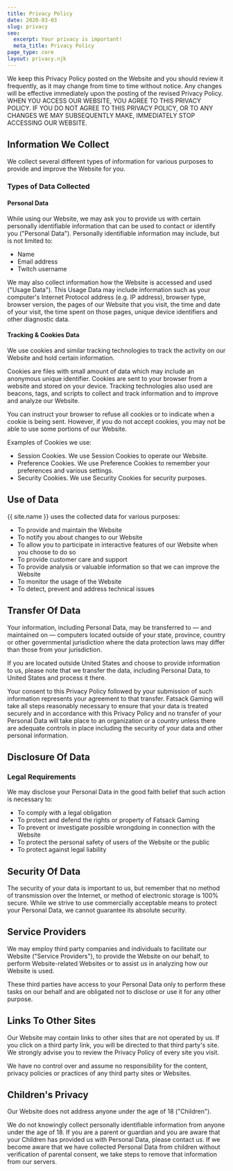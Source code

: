 ```yaml
---
title: Privacy Policy
date: 2020-03-03
slug: privacy
seo:
  excerpt: Your privacy is important!
  meta_title: Privacy Policy
page_type: core
layout: privacy.njk
---
```


We keep this Privacy Policy posted on the Website and you should review it frequently, as it may change from time to time without notice. Any changes will be effective immediately upon the posting of the revised Privacy Policy. WHEN YOU ACCESS OUR WEBSITE, YOU AGREE TO THIS PRIVACY POLICY. IF YOU DO NOT AGREE TO THIS PRIVACY POLICY, OR TO ANY CHANGES WE MAY SUBSEQUENTLY MAKE, IMMEDIATELY STOP ACCESSING OUR WEBSITE.

## Information We Collect

We collect several different types of information for various purposes to provide and improve the Website for you.

### Types of Data Collected

#### Personal Data

While using our Website, we may ask you to provide us with certain personally identifiable information that can be used to contact or identify you ("Personal Data"). Personally identifiable information may include, but is not limited to:

- Name
- Email address
- Twitch username

We may also collect information how the Website is accessed and used ("Usage Data"). This Usage Data may include information such as your computer's Internet Protocol address (e.g. IP address), browser type, browser version, the pages of our Website that you visit, the time and date of your visit, the time spent on those pages, unique device identifiers and other diagnostic data.

#### Tracking & Cookies Data

We use cookies and similar tracking technologies to track the activity on our Website and hold certain information.

Cookies are files with small amount of data which may include an anonymous unique identifier. Cookies are sent to your browser from a website and stored on your device. Tracking technologies also used are beacons, tags, and scripts to collect and track information and to improve and analyze our Website.

You can instruct your browser to refuse all cookies or to indicate when a cookie is being sent. However, if you do not accept cookies, you may not be able to use some portions of our Website.

Examples of Cookies we use:

- Session Cookies. We use Session Cookies to operate our Website.
- Preference Cookies. We use Preference Cookies to remember your preferences and various settings.
- Security Cookies. We use Security Cookies for security purposes.

## Use of Data

{{ site.name }} uses the collected data for various purposes:
- To provide and maintain the Website
- To notify you about changes to our Website
- To allow you to participate in interactive features of our Website when you choose to do so
- To provide customer care and support
- To provide analysis or valuable information so that we can improve the Website
- To monitor the usage of the Website
- To detect, prevent and address technical issues

## Transfer Of Data
Your information, including Personal Data, may be transferred to — and maintained on — computers located outside of your state, province, country or other governmental jurisdiction where the data protection laws may differ than those from your jurisdiction.

If you are located outside United States and choose to provide information to us, please note that we transfer the data, including Personal Data, to United States and process it there.

Your consent to this Privacy Policy followed by your submission of such information represents your agreement to that transfer.
Fatsack Gaming will take all steps reasonably necessary to ensure that your data is treated securely and in accordance with this Privacy Policy and no transfer of your Personal Data will take place to an organization or a country unless there are adequate controls in place including the security of your data and other personal information.

## Disclosure Of Data

### Legal Requirements

We may disclose your Personal Data in the good faith belief that such action is necessary to:
- To comply with a legal obligation
- To protect and defend the rights or property of Fatsack Gaming
- To prevent or investigate possible wrongdoing in connection with the Website
- To protect the personal safety of users of the Website or the public
- To protect against legal liability

## Security Of Data

The security of your data is important to us, but remember that no method of transmission over the Internet, or method of electronic storage is 100% secure. While we strive to use commercially acceptable means to protect your Personal Data, we cannot guarantee its absolute security.

## Service Providers

We may employ third party companies and individuals to facilitate our Website ("Service Providers"), to provide the Website on our behalf, to perform Website-related Websites or to assist us in analyzing how our Website is used.

These third parties have access to your Personal Data only to perform these tasks on our behalf and are obligated not to disclose or use it for any other purpose.

## Links To Other Sites

Our Website may contain links to other sites that are not operated by us. If you click on a third party link, you will be directed to that third party's site. We strongly advise you to review the Privacy Policy of every site you visit.

We have no control over and assume no responsibility for the content, privacy policies or practices of any third party sites or Websites.

## Children's Privacy

Our Website does not address anyone under the age of 18 ("Children").

We do not knowingly collect personally identifiable information from anyone under the age of 18. If you are a parent or guardian and you are aware that your Children has provided us with Personal Data, please contact us. If we become aware that we have collected Personal Data from children without verification of parental consent, we take steps to remove that information from our servers.
